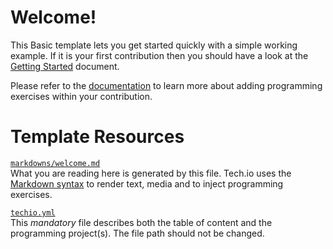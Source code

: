 # Welcome!

This Basic template lets you get started quickly with a simple working example. If it is your first contribution then you should have a look at the [Getting Started](/doc/getting-started-create-playground) document.


Please refer to the [documentation](/doc) to learn more about adding programming exercises within your contribution.

# Template Resources

[`markdowns/welcome.md`](https://github.com/fdsCG/techio-basic-template/blob/master/markdowns/welcome.md)  
What you are reading here is generated by this file. Tech.io uses the [Markdown syntax](/doc/reference-markdowns) to render text, media and to inject programming exercises.


[`techio.yml`](https://github.com/fdsCG/techio-basic-template/blob/master/techio.yml)  
This *mandatory* file describes both the table of content and the programming project(s). The file path should not be changed.